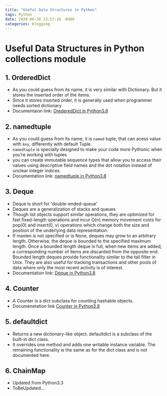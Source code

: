 ```yaml
---
title: "Useful Data Structures in Python"
tags: Python
date: 2020-06-30 23:57:28 -0400
categories: blogging
---
```


# Useful Data Structures in Python collections module

## 1. OrderedDict
- As you could guess from its name, it is very similar with Dictionary. But it stores the inserted order of the items.
- Since it stores inserted order, it is generally used when programmer needs sorted dictionary
- Documentaion link: [OrederedDict in Python3.8](https://docs.python.org/3.8/library/collections.html#collections.OrderedDict)


## 2. namedtuple
- As you could guess from its name, it is `named` tuple, that can acess value with `key`, differently with default Tuple.
- `namedtuple` is specially designed to make your code more Pythonic when you’re working with tuples
- you can create immutable sequence types that allow you to access their values using descriptive field names and the dot notation instead of unclear integer indices.
- Documentation link: [namedtuple in Python3.8](https://docs.python.org/3.8/library/collections.html#collections.namedtuple)

## 3. Deque
- Deque is short for 'double-ended-queue'
- Deques are a generalization of stacks and queues
- Though list objects support similar operations, they are optimized for fast fixed-length operations and incur O(n) memory movement costs for pop(0) and insert(0, v) operations which change both the size and position of the underlying data representation.
- If maxlen is not specified or is None, deques may grow to an arbitrary length. Otherwise, the deque is bounded to the specified maximum length. Once a bounded length deque is full, when new items are added, a corresponding number of items are discarded from the opposite end. Bounded length deques provide functionality similar to the tail filter in Unix. They are also useful for tracking transactions and other pools of data where only the most recent activity is of interest.
- Documentation link: [Deque in Python3.8](https://docs.python.org/3.8/library/collections.html#collections.deque)

## 4. Counter
- A Counter is a dict subclass for counting hashable objects.
- Documenetation link [Counter in Python3.8](https://docs.python.org/3.8/library/collections.html#collections.Counter)

## 5. defaultdict
- Returns a new dictionary-like object. defaultdict is a subclass of the built-in dict class. 
- It overrides one method and adds one writable instance variable. The remaining functionality is the same as for the dict class and is not documented here.

## 6. ChainMap
- Updated from Python3.3
- ToBeUpdated...

